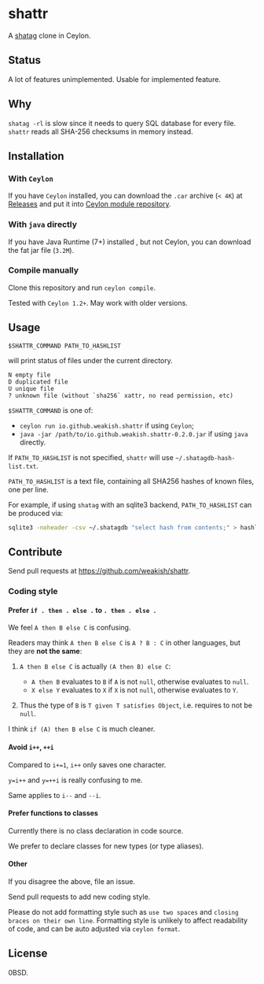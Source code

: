 shattr
========

A [shatag][] clone in Ceylon.

[shatag]: https://bitbucket.org/maugier/shatag

Status
------

A lot of features unimplemented.
Usable for implemented feature.

Why
----

`shatag -rl` is slow since it needs to query SQL database for every file.
`shattr` reads all SHA-256 checksums in memory instead.

Installation
--------------

### With `Ceylon`

If you have `Ceylon` installed, you can download the `.car` archive (`< 4K`) at
[Releases] and put it into [Ceylon module repository][repo].

### With `java` directly

If you have Java Runtime (7+) installed , but not Ceylon, you can download the fat jar file (`3.2M`).

### Compile manually

Clone this repository and run `ceylon compile`.

Tested with `Ceylon 1.2+`.
May work with older versions.

[Releases]: https://github.com/weakish/shattr/releases
[repo]: http://ceylon-lang.org/documentation/1.2/reference/repository/

Usage
------

    $SHATTR_COMMAND PATH_TO_HASHLIST

will print status of files under the current directory.

```
N empty file
D duplicated file
U unique file
? unknown file (without `sha256` xattr, no read permission, etc)
```

`$SHATTR_COMMAND` is one of:

- `ceylon run io.github.weakish.shattr` if using `Ceylon`;
- `java -jar /path/to/io.github.weakish.shattr-0.2.0.jar` if using `java` directly.

If `PATH_TO_HASHLIST` is not specified,
`shattr` will use `~/.shatagdb-hash-list.txt`.

`PATH_TO_HASHLIST` is a text file,
containing all SHA256 hashes of known files, one per line.

For example, if using `shatag` with an sqlite3 backend,
`PATH_TO_HASHLIST` can be produced via:

```sh
sqlite3 -noheader -csv ~/.shatagdb "select hash from contents;" > hashlist.csv
```

Contribute
----------

Send pull requests at <https://github.com/weakish/shattr>.

### Coding style

#### Prefer `if . then . else .` to `. then . else .`

We feel `A then B else C` is confusing.

Readers may think `A then B else C` is `A ? B : C` in other languages, but they are **not the same**:

1. `A then B else C` is actually `(A then B) else C`:

	 * `A then B` evaluates to `B` if `A` is not `null`, otherwise evaluates to `null`.
	 * `X else Y` evaluates to `X` if `X` is not `null`, otherwise evaluates to `Y`.

2. Thus the type of `B` is `T given T satisfies Object`, i.e. requires to not be `null`.

I think `if (A) then B else C` is much cleaner.

#### Avoid `i++`, `++i`

Compared to `i+=1`, `i++` only saves one character.

`y=i++` and `y=++i` is really confusing to me.

Same applies to `i--` and `--i`.

#### Prefer functions to classes

Currently there is no class declaration in code source.

We prefer to declare classes for new types (or type aliases).

#### Other

If you disagree the above, file an issue.

Send pull requests to add new coding style.

Please do not add formatting style such as `use two spaces` and `closing braces on their own line`.
Formatting style is unlikely to affect readability of code,
and can be auto adjusted via `ceylon format`.

License
--------

0BSD.

